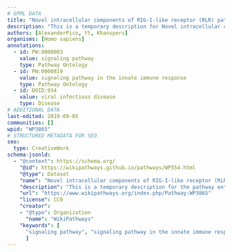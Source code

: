 ```yaml
---
# GPML DATA
title: "Novel intracellular components of RIG-I-like receptor (RLR) pathway"
description: "This is a temporary description for Novel intracellular components of RIG-I-like receptor (RLR) pathway"
authors: [AlexanderPico, Yt, Khanspers]
organisms: [Homo sapiens]
annotations:
  - id: PW:0000003
    value: signaling pathway
    type: Pathway Ontology
  - id: PW:0000819
    value: signaling pathway in the innate immune response
    type: Pathway Ontology
  - id: DOID:934
    value: viral infectious disease
    type: Disease
# ADDITIONAL DATA
last-edited: 2019-09-05
communities: []
wpid: "WP3865"
# STRUCTURED METADATA FOR SEO
seo:
  type: CreativeWork
schema-jsonld:
  - "@context": https://schema.org/
    "@id": https://wikipathways.github.io/pathways/WP554.html
    "@type": Dataset
    "name": "Novel intracellular components of RIG-I-like receptor (RLR) pathway"
    "description": "This is a temporary description for the pathway entitled: Novel intracellular components of RIG-I-like receptor (RLR) pathway"
    "url": "https://www.wikipathways.org/index.php/Pathway:WP3865"
    "license": CC0
    "creator":
    - "@type": Organization
      "name": "WikiPathways"
    "keywords": [
      "signaling pathway", "signaling pathway in the innate immune response", "viral infectious disease",
      ]
---
```

